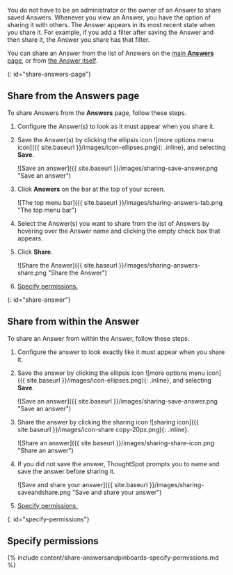 You do not have to be an administrator or the owner of an Answer to share saved Answers. Whenever you view an Answer, you have the option of sharing it with others. The Answer appears in its most recent state when you share it. For example, if you add a filter after saving the Answer and then share it, the Answer you share has that filter.

You can share an Answer from the list of Answers on the [main **Answers** page](#share-answers-page), or from [the Answer itself](#share-answer).

{: id="share-answers-page"}
## Share from the Answers page
To share Answers from the **Answers** page, follow these steps.

1. Configure the Answer(s) to look as it must appear when you share it.

2. Save the Answer(s) by clicking the ellipsis icon ![more options menu icon]({{ site.baseurl }}/images/icon-ellipses.png){: .inline}, and selecting **Save**.

    ![Save an answer]({{ site.baseurl }}/images/sharing-save-answer.png "Save an answer")

3. Click **Answers** on the bar at the top of your screen.

    ![The top menu bar]({{ site.baseurl }}/images/sharing-answers-tab.png "The top menu bar")

2. Select the Answer(s) you want to share from the list of Answers by hovering over the Answer name and clicking the empty check box that appears.

3. Click **Share**.

    ![Share the Answer]({{ site.baseurl }}/images/sharing-answers-share.png "Share the Answer")

4. [Specify permissions.](#specify-permissions)

{: id="share-answer"}
## Share from within the Answer
To share an Answer from within the Answer, follow these steps.

1. Configure the answer to look exactly like it must appear when you share it.
2. Save the answer by clicking the ellipsis icon ![more options menu icon]({{ site.baseurl }}/images/icon-ellipses.png){: .inline}, and selecting **Save**.

    ![Save an answer]({{ site.baseurl }}/images/sharing-save-answer.png "Save an answer")

3. Share the answer by clicking the sharing icon ![sharing icon]({{ site.baseurl }}/images/icon-share copy-20px.png){: .inline}.

    ![Share an answer]({{ site.baseurl }}/images/sharing-share-icon.png "Share an answer")

4. If you did not save the answer, ThoughtSpot prompts you to name and save the answer before sharing it.

    ![Save and share your answer]({{ site.baseurl }}/images/sharing-saveandshare.png "Save and share your answer")

5. [Specify permissions.](#specify-permissions)

{: id="specify-permissions"}
## Specify permissions

{% include content/share-answersandpinboards-specify-permissions.md %}
